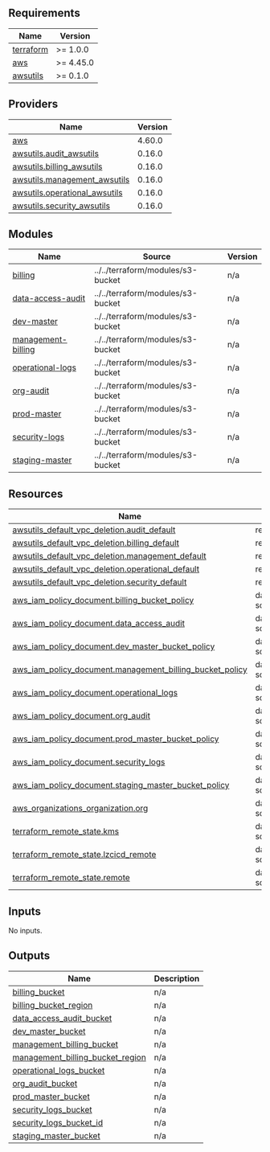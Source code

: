 <!-- BEGIN_TF_DOCS -->
## Requirements

| Name | Version |
|------|---------|
| <a name="requirement_terraform"></a> [terraform](#requirement\_terraform) | >= 1.0.0 |
| <a name="requirement_aws"></a> [aws](#requirement\_aws) | >= 4.45.0 |
| <a name="requirement_awsutils"></a> [awsutils](#requirement\_awsutils) | >= 0.1.0 |

## Providers

| Name | Version |
|------|---------|
| <a name="provider_aws"></a> [aws](#provider\_aws) | 4.60.0 |
| <a name="provider_awsutils.audit_awsutils"></a> [awsutils.audit\_awsutils](#provider\_awsutils.audit\_awsutils) | 0.16.0 |
| <a name="provider_awsutils.billing_awsutils"></a> [awsutils.billing\_awsutils](#provider\_awsutils.billing\_awsutils) | 0.16.0 |
| <a name="provider_awsutils.management_awsutils"></a> [awsutils.management\_awsutils](#provider\_awsutils.management\_awsutils) | 0.16.0 |
| <a name="provider_awsutils.operational_awsutils"></a> [awsutils.operational\_awsutils](#provider\_awsutils.operational\_awsutils) | 0.16.0 |
| <a name="provider_awsutils.security_awsutils"></a> [awsutils.security\_awsutils](#provider\_awsutils.security\_awsutils) | 0.16.0 |

## Modules

| Name | Source | Version |
|------|--------|---------|
| <a name="module_billing"></a> [billing](#module\_billing) | ../../terraform/modules/s3-bucket | n/a |
| <a name="module_data-access-audit"></a> [data-access-audit](#module\_data-access-audit) | ../../terraform/modules/s3-bucket | n/a |
| <a name="module_dev-master"></a> [dev-master](#module\_dev-master) | ../../terraform/modules/s3-bucket | n/a |
| <a name="module_management-billing"></a> [management-billing](#module\_management-billing) | ../../terraform/modules/s3-bucket | n/a |
| <a name="module_operational-logs"></a> [operational-logs](#module\_operational-logs) | ../../terraform/modules/s3-bucket | n/a |
| <a name="module_org-audit"></a> [org-audit](#module\_org-audit) | ../../terraform/modules/s3-bucket | n/a |
| <a name="module_prod-master"></a> [prod-master](#module\_prod-master) | ../../terraform/modules/s3-bucket | n/a |
| <a name="module_security-logs"></a> [security-logs](#module\_security-logs) | ../../terraform/modules/s3-bucket | n/a |
| <a name="module_staging-master"></a> [staging-master](#module\_staging-master) | ../../terraform/modules/s3-bucket | n/a |

## Resources

| Name | Type |
|------|------|
| [awsutils_default_vpc_deletion.audit_default](https://registry.terraform.io/providers/cloudposse/awsutils/latest/docs/resources/default_vpc_deletion) | resource |
| [awsutils_default_vpc_deletion.billing_default](https://registry.terraform.io/providers/cloudposse/awsutils/latest/docs/resources/default_vpc_deletion) | resource |
| [awsutils_default_vpc_deletion.management_default](https://registry.terraform.io/providers/cloudposse/awsutils/latest/docs/resources/default_vpc_deletion) | resource |
| [awsutils_default_vpc_deletion.operational_default](https://registry.terraform.io/providers/cloudposse/awsutils/latest/docs/resources/default_vpc_deletion) | resource |
| [awsutils_default_vpc_deletion.security_default](https://registry.terraform.io/providers/cloudposse/awsutils/latest/docs/resources/default_vpc_deletion) | resource |
| [aws_iam_policy_document.billing_bucket_policy](https://registry.terraform.io/providers/hashicorp/aws/latest/docs/data-sources/iam_policy_document) | data source |
| [aws_iam_policy_document.data_access_audit](https://registry.terraform.io/providers/hashicorp/aws/latest/docs/data-sources/iam_policy_document) | data source |
| [aws_iam_policy_document.dev_master_bucket_policy](https://registry.terraform.io/providers/hashicorp/aws/latest/docs/data-sources/iam_policy_document) | data source |
| [aws_iam_policy_document.management_billing_bucket_policy](https://registry.terraform.io/providers/hashicorp/aws/latest/docs/data-sources/iam_policy_document) | data source |
| [aws_iam_policy_document.operational_logs](https://registry.terraform.io/providers/hashicorp/aws/latest/docs/data-sources/iam_policy_document) | data source |
| [aws_iam_policy_document.org_audit](https://registry.terraform.io/providers/hashicorp/aws/latest/docs/data-sources/iam_policy_document) | data source |
| [aws_iam_policy_document.prod_master_bucket_policy](https://registry.terraform.io/providers/hashicorp/aws/latest/docs/data-sources/iam_policy_document) | data source |
| [aws_iam_policy_document.security_logs](https://registry.terraform.io/providers/hashicorp/aws/latest/docs/data-sources/iam_policy_document) | data source |
| [aws_iam_policy_document.staging_master_bucket_policy](https://registry.terraform.io/providers/hashicorp/aws/latest/docs/data-sources/iam_policy_document) | data source |
| [aws_organizations_organization.org](https://registry.terraform.io/providers/hashicorp/aws/latest/docs/data-sources/organizations_organization) | data source |
| [terraform_remote_state.kms](https://registry.terraform.io/providers/hashicorp/terraform/latest/docs/data-sources/remote_state) | data source |
| [terraform_remote_state.lzcicd_remote](https://registry.terraform.io/providers/hashicorp/terraform/latest/docs/data-sources/remote_state) | data source |
| [terraform_remote_state.remote](https://registry.terraform.io/providers/hashicorp/terraform/latest/docs/data-sources/remote_state) | data source |

## Inputs

No inputs.

## Outputs

| Name | Description |
|------|-------------|
| <a name="output_billing_bucket"></a> [billing\_bucket](#output\_billing\_bucket) | n/a |
| <a name="output_billing_bucket_region"></a> [billing\_bucket\_region](#output\_billing\_bucket\_region) | n/a |
| <a name="output_data_access_audit_bucket"></a> [data\_access\_audit\_bucket](#output\_data\_access\_audit\_bucket) | n/a |
| <a name="output_dev_master_bucket"></a> [dev\_master\_bucket](#output\_dev\_master\_bucket) | n/a |
| <a name="output_management_billing_bucket"></a> [management\_billing\_bucket](#output\_management\_billing\_bucket) | n/a |
| <a name="output_management_billing_bucket_region"></a> [management\_billing\_bucket\_region](#output\_management\_billing\_bucket\_region) | n/a |
| <a name="output_operational_logs_bucket"></a> [operational\_logs\_bucket](#output\_operational\_logs\_bucket) | n/a |
| <a name="output_org_audit_bucket"></a> [org\_audit\_bucket](#output\_org\_audit\_bucket) | n/a |
| <a name="output_prod_master_bucket"></a> [prod\_master\_bucket](#output\_prod\_master\_bucket) | n/a |
| <a name="output_security_logs_bucket"></a> [security\_logs\_bucket](#output\_security\_logs\_bucket) | n/a |
| <a name="output_security_logs_bucket_id"></a> [security\_logs\_bucket\_id](#output\_security\_logs\_bucket\_id) | n/a |
| <a name="output_staging_master_bucket"></a> [staging\_master\_bucket](#output\_staging\_master\_bucket) | n/a |